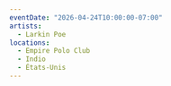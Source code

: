 ```yaml
---
eventDate: "2026-04-24T10:00:00-07:00"
artists:
  - Larkin Poe
locations:
  - Empire Polo Club
  - Indio
  - États-Unis
---
```

